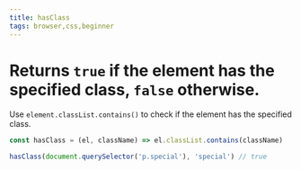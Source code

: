 ```yaml
---
title: hasClass
tags: browser,css,beginner
---
```


# Returns `true` if the element has the specified class, `false` otherwise.

Use `element.classList.contains()` to check if the element has the specified class.

```js
const hasClass = (el, className) => el.classList.contains(className)
```

```js
hasClass(document.querySelector('p.special'), 'special') // true
```
